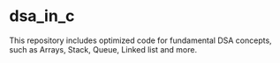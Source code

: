 # dsa_in_c
This repository includes optimized code for fundamental DSA concepts, such as Arrays, Stack, Queue, Linked list and more. 
